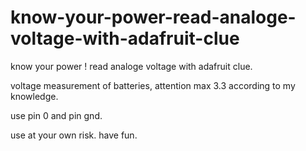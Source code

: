 # know-your-power-read-analoge-voltage-with-adafruit-clue
know your power ! read analoge voltage with adafruit clue.

voltage measurement of batteries, attention max 3.3 according to my knowledge.

use pin 0 and pin gnd.

use at your own risk.
have fun.
